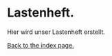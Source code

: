 # Lastenheft.
Hier wird unser Lastenheft erstellt.

[Back to the index page.](https://Kiratsuwa.github.io/biochemistry/index.md)